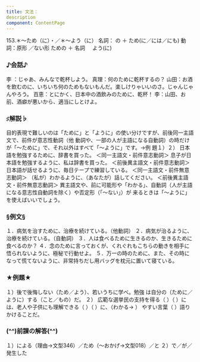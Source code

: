 ```yaml
---
title: 文法：
description
component: ContentPage
---
```



153.＊～ため（に）・／＊～よう（に）
名詞： の ＋ ため(に／には／にも)
動詞：原形 ／ない形 ための ＋ 名詞
    よう(に)  
### ♪会話♪
李 ：じゃあ、みんなで乾杯しよう。 真理：何のために乾杯するの？
山田：お酒を飲むのに、いちいち何のためもないもんだ。楽しけりゃいいのさ。じゃんじゃんやろう。 百恵：とにかく、日本中の酒飲みのために、乾杯！
李：山田、お前、酒癖が悪いから、適当にしとけよ。
### ♯解説♭
目的表現で難しいのは「ために」と「ように」の使い分けですが、前後同一主語文で、前件が意志性動詞（他
動詞や、一部の人が主語になる自動詞）の時だけが「～ために」で、それ以外はすべて「～ように」です。→例
題１）２）
日本語を勉強するために、辞書を買った。
＜同一主語文・前件意志動詞＞ 息子が日本語を勉強するように、私は辞書を買った。
＜前後異主語文・前件意志動詞＞ 日本語が話せるように、毎日テープで練習している。
＜同一主語文・前件無意志動詞＞
（私が）わかるように、（あなたが）話してください。
＜前後異主語文・前件無意志動詞＞ 異主語文や、前に可能形や「わかる」、自動詞（人が主語になる意志性自動詞を除く）や否定形（「～ない」）が
来るときは「～ように」を使えばいいでしょう。
### §例文§
１．病気を治すために、治療を続けている。（他動詞）
２．病気が治るように、治療を続けている。（自動詞）
３．人は食べるために生きるのか、生きるために食べるのか？
４．念のために言っておくが、くれぐれもこちらの動きを相手に悟られないように、極秘で行動せよ。
５．万一の時のために、また、その時になって慌てないように、非常持ちだし用バッグを枕元に置いて寝ている。
### ★例題★
１）後で後悔しない（ため／よう）、若いうちに学べ。勉強 は自分の（ために／ように）する（こと／もの）だ。
２） 広範な選挙民の支持を得る（ ）（ ）には、老人や子供にも理解できる（ ）（ ）に、（わかる→ ）
やすい言葉（ ）語りかけることだ。    
### (^^)前課の解答(^^)
１）による（理由→文型346）／ため（～おかげ→文型018）／と
２）で／が／発生した
